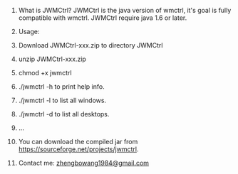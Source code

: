 1. What is JWMCtrl?
  JWMCtrl is the java version of wmctrl, it's goal is fully compatible with wmctrl.
  JWMCtrl require java 1.6 or later.

2. Usage:
  1. Download JWMCtrl-xxx.zip to directory JWMCtrl
  2. unzip JWMCtrl-xxx.zip
  3. chmod +x jwmctrl
  4. ./jwmctrl -h
     to print help info.
  5. ./jwmctrl -l
     to list all windows.
  6. ./jwmctrl -d
     to list all desktops.   
  7. ...

3. You can download the compiled jar from https://sourceforge.net/projects/jwmctrl.

4. Contact me:
  zhengbowang1984@gmail.com